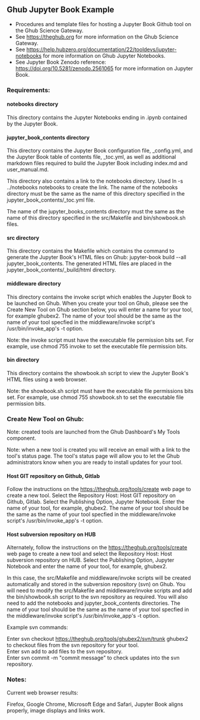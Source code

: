 ## Ghub Jupyter Book Example

- Procedures and template files for hosting a Jupyter Book Github tool on the Ghub Science Gateway.<br>
- See https://theghub.org for more information on the Ghub Science Gateway.<br> 
- See https://help.hubzero.org/documentation/22/tooldevs/jupyter-notebooks for more information on Ghub Jupyter Notebooks.<br>
- See Jupyter Book Zenodo reference: https://doi.org/10.5281/zenodo.2561065 for more information on Jupyter Book.<br>

### Requirements:

#### notebooks directory

This directory contains the Jupyter Notebooks ending in .ipynb contained  by the Jupyter Book. 

#### jupyter_book_contents directory

This directory contains the Jupyter Book configuration file, _config.yml, and the Jupyter Book table of contents file, _toc.yml, as well as additional markdown files required to build the Jupyter Book including index.md and user_manual.md.

This directory also contains a link to the notebooks directory. Used ln -s ../notebooks notebooks to create the link. The name of the notebooks directory must be the same as the name of this directory specified in the jupyter_book_contents/_toc.yml file.

The name of the jupyter_books_contents directory must the same as the name of this directory specified in the src/Makefile and bin/showbook.sh files.

#### src directory

This directory contains the Makefile which contains the command to generate the Jupyter Book's HTML files on Ghub: jupyter-book build --all jupyter_book_contents. The generated HTML files are placed in the jupyter_book_contents/_build/html directory.

#### middleware directory

This directory contains the invoke script which enables the Jupyter Book to be launched on Ghub. When you create your tool on Ghub, please see the Create New Tool on Ghub section below, you will enter a name for your tool, for example ghubex2. The name of your tool should be the same as the name of your tool specfied in the middleware/invoke script's /usr/bin/invoke_app's -t option.

Note: the invoke script must have the executable file permission bits set. For example, use chmod 755 invoke to set the executable file permission bits.

#### bin directory

This directory contains the showbook.sh script to view the Jupyter Book's HTML files using a web browser.

Note: the showbook.sh script must have the executable file permissions bits set. For example, use chmod 755 showbook.sh to set the executable file permission bits.

### Create New Tool on Ghub:

Note: created tools are launched from the Ghub Dashboard's My Tools component.

Note: when a new tool is created you will receive an email with a link to the tool's status page. The tool's status page will allow you to let the Ghub administrators know when you are ready to install updates for your tool.

#### Host GIT repository on Github, Gitlab

Follow the instructions on the https://theghub.org/tools/create web page to create a new tool. Select the Repository Host: Host GIT repository on Github, Gitlab. Select the Publishing Option, Jupyter Notebook.  Enter the name of your tool, for example, ghubex2. The name of your tool should be the same as the name of your tool specfied in the middleware/invoke script's /usr/bin/invoke_app's -t option.

#### Host subversion repository on HUB

Alternately, follow the instructions on the https://theghub.org/tools/create web page to create a new tool and select the Repository Host: Host subversion repository on HUB. Select the Publishing Option, Jupyter Notebook and enter the name of your tool, for example, ghubex2.

In this case, the src/Makefile and middleware/invoke scripts will be created automatically and stored in the subversion repository (svn) on Ghub. You will need to modify the src/Makefile and middleware/invoke scripts and add the bin/showbook.sh script to the svn repository as required. You will also need to add the notebooks and jupyter_book_contents directories. The name of your tool should be the same as the name of your tool specfied in the middleware/invoke script's /usr/bin/invoke_app's -t option.

Example svn commands:

Enter svn checkout https://theghub.org/tools/ghubex2/svn/trunk ghubex2 to checkout files from the svn repository for your tool.<br />
Enter svn add <filename> to add files to the svn repository.<br />
Enter svn commit -m "commit message" to check updates into the svn repository.<br />

### Notes:

Current web browser results:

Firefox, Google Chrome, Microsoft Edge and Safari, Jupyter Book aligns properly, image displays and links work.<br>
